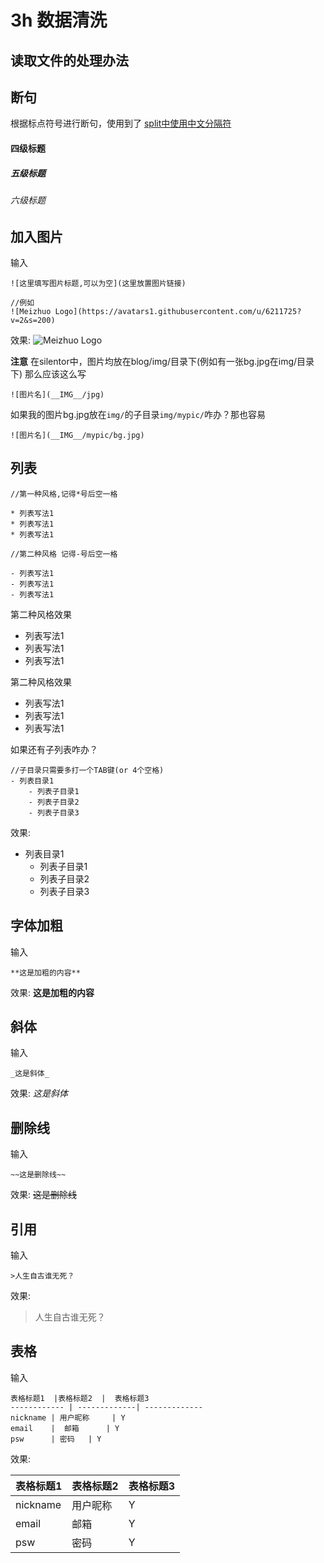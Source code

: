 # 3h 数据清洗
## 读取文件的处理办法
## 断句 
根据标点符号进行断句，使用到了 [split中使用中文分隔符](https://segmentfault.com/q/1010000002461248)
#### 四级标题
##### 五级标题
###### 六级标题




## 加入图片
输入
```
![这里填写图片标题,可以为空](这里放置图片链接)

//例如
![Meizhuo Logo](https://avatars1.githubusercontent.com/u/6211725?v=2&s=200)
```
效果:
![Meizhuo Logo](https://avatars1.githubusercontent.com/u/6211725?v=2&s=200)

**注意**
在silentor中，图片均放在blog/img/目录下(例如有一张bg.jpg在img/目录下)
那么应该这么写
```
![图片名](__IMG__/jpg)
```

如果我的图片bg.jpg放在`img/`的子目录`img/mypic/`咋办？那也容易
```
![图片名](__IMG__/mypic/bg.jpg)
```


## 列表
```
//第一种风格,记得*号后空一格

* 列表写法1
* 列表写法1
* 列表写法1

//第二种风格 记得-号后空一格

- 列表写法1
- 列表写法1
- 列表写法1
```

第二种风格效果

* 列表写法1
* 列表写法1
* 列表写法1

第二种风格效果

- 列表写法1
- 列表写法1
- 列表写法1

如果还有子列表咋办？
```
//子目录只需要多打一个TAB键(or 4个空格)
- 列表目录1
    - 列表子目录1
    - 列表子目录2
    - 列表子目录3
```
效果:

- 列表目录1
    - 列表子目录1
    - 列表子目录2
    - 列表子目录3



## 字体加粗
输入
```
**这是加粗的内容**
```
效果:
**这是加粗的内容**



## 斜体
输入
```
_这是斜体_
```
效果:
_这是斜体_


## 删除线
输入
```
~~这是删除线~~
```
效果:
~~这是删除线~~



## 引用
输入
```
>人生自古谁无死？
```
效果:
>人生自古谁无死？



## 表格
输入
```
表格标题1  |表格标题2  |  表格标题3
------------ | -------------| -------------
nickname | 用户昵称     | Y
email    |  邮箱      | Y
psw      | 密码   | Y
```
效果:

表格标题1  |表格标题2  |  表格标题3
------------ | -------------| -------------
nickname | 用户昵称     | Y
email    |  邮箱      | Y
psw      | 密码    | Y
